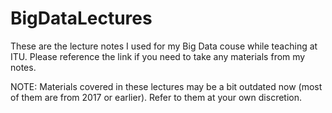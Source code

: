 # BigDataLectures
These are the lecture notes I used for my Big Data couse while teaching at ITU.
Please reference the link if you need to take any materials from my notes.

NOTE:
Materials covered in these lectures may be a bit outdated now (most of them are from 2017 or earlier). 
Refer to them at your own discretion.
